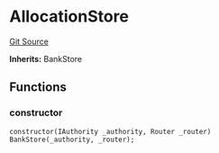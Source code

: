 # AllocationStore
[Git Source](https://github.com/GMX-Blueberry-Club/puppet-contracts/blob/e958c407aafad0b6c3aeaa6893e84ba9f1b97fb1/src/position/store/AllocationStore.sol)

**Inherits:**
BankStore


## Functions
### constructor


```solidity
constructor(IAuthority _authority, Router _router) BankStore(_authority, _router);
```

